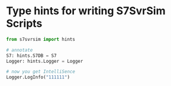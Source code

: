 
# Type hints for writing S7SvrSim Scripts 


```python
from s7svrsim import hints

# annotate
S7: hints.S7DB = S7
Logger: hints.Logger = Logger

# now you get IntelliSence
Logger.LogInfo("111111")
```


